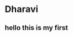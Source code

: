 # Dharavi
<!DOCTYPE html>
<html lang="en">
<head>
    <meta charset="UTF-8">
    <meta name="viewport" content="width=device-width, initial-scale=1.0">
    <title> abes college</title>
</head>
<body>
    <h2>hello this is my first</h2>
</body>
</html>
